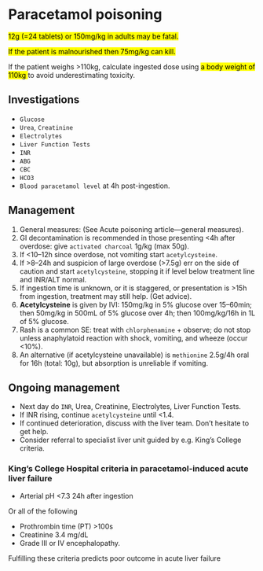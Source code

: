 # Paracetamol poisoning

<mark> 12g (=24 tablets) or 150mg/kg in adults may be fatal. </mark>

<mark> If the patient is malnourished then 75mg/kg can kill. </mark>

If the patient weighs >110kg, calculate ingested dose using <mark>a body weight of 110kg </mark> to avoid underestimating toxicity.

## **Investigations**

- `Glucose` 
- `Urea`, `Creatinine` 
- `Electrolytes`
- `Liver Function Tests`
- `INR` 
- `ABG`
- `CBC`
- `HCO3`
- `Blood paracetamol level` at 4h post-ingestion.

## **Management**

1. General measures: (See Acute poisoning article—general measures). 
2. GI decontamination is recommended in those presenting <4h after overdose: give `activated charcoal` 1g/kg (max 50g).
3.  If <10–12h since overdose, not vomiting start `acetylcysteine`.
4. If >8–24h and suspicion of large overdose (>7.5g) err on the side of caution and start `acetylcysteine`, stopping it if level below treatment line and INR/ALT normal.
5. If ingestion time is unknown, or it is staggered, or presentation is >15h from ingestion, treatment may still help. (Get advice).
6. **Acetylcysteine** is given by IVI: 150mg/kg in 5% glucose over 15–60min; then 50mg/kg in 500mL of 5% glucose over 4h; then 100mg/kg/16h in 1L of 5% glucose. 
7. Rash is a common SE: treat with `chlorphenamine` + observe; do not stop unless anaphylatoid reaction with shock, vomiting, and wheeze (occur <10%). 
8. An alternative (if acetylcysteine unavailable) is `methionine` 2.5g/4h oral for 16h (total: 10g), but absorption is unreliable if vomiting.

## **Ongoing management**

- Next day do `INR`, Urea, Creatinine, Electrolytes, Liver Function Tests. 
- If INR rising, continue `acetylcysteine` until <1.4.
- If continued deterioration, discuss with the liver team. Don’t hesitate to get help.
- Consider referral to specialist liver unit guided by e.g. King’s College criteria.


### King’s College Hospital criteria in paracetamol-induced acute liver failure

- Arterial pH <7.3 24h after ingestion

Or all of the following

- Prothrombin time (PT) >100s
- Creatinine 3.4 mg/dL
- Grade III or IV encephalopathy.

Fulfilling these criteria predicts poor outcome in acute liver failure
